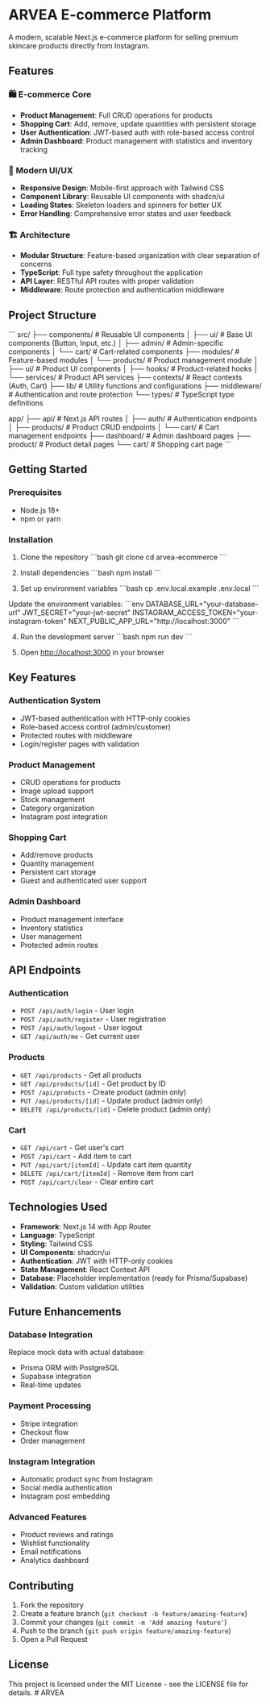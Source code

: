 # ARVEA E-commerce Platform

A modern, scalable Next.js e-commerce platform for selling premium skincare products directly from Instagram.

## Features

### 🛍️ E-commerce Core
- **Product Management**: Full CRUD operations for products
- **Shopping Cart**: Add, remove, update quantities with persistent storage
- **User Authentication**: JWT-based auth with role-based access control
- **Admin Dashboard**: Product management with statistics and inventory tracking

### 🎨 Modern UI/UX
- **Responsive Design**: Mobile-first approach with Tailwind CSS
- **Component Library**: Reusable UI components with shadcn/ui
- **Loading States**: Skeleton loaders and spinners for better UX
- **Error Handling**: Comprehensive error states and user feedback

### 🏗️ Architecture
- **Modular Structure**: Feature-based organization with clear separation of concerns
- **TypeScript**: Full type safety throughout the application
- **API Layer**: RESTful API routes with proper validation
- **Middleware**: Route protection and authentication middleware

## Project Structure

\`\`\`
src/
├── components/          # Reusable UI components
│   ├── ui/             # Base UI components (Button, Input, etc.)
│   ├── admin/          # Admin-specific components
│   └── cart/           # Cart-related components
├── modules/            # Feature-based modules
│   └── products/       # Product management module
│       ├── ui/         # Product UI components
│       ├── hooks/      # Product-related hooks
│       └── services/   # Product API services
├── contexts/           # React contexts (Auth, Cart)
├── lib/               # Utility functions and configurations
├── middleware/        # Authentication and route protection
└── types/             # TypeScript type definitions

app/
├── api/               # Next.js API routes
│   ├── auth/          # Authentication endpoints
│   ├── products/      # Product CRUD endpoints
│   └── cart/          # Cart management endpoints
├── dashboard/         # Admin dashboard pages
├── product/           # Product detail pages
└── cart/              # Shopping cart page
\`\`\`

## Getting Started

### Prerequisites
- Node.js 18+ 
- npm or yarn

### Installation

1. Clone the repository
\`\`\`bash
git clone <repository-url>
cd arvea-ecommerce
\`\`\`

2. Install dependencies
\`\`\`bash
npm install
\`\`\`

3. Set up environment variables
\`\`\`bash
cp .env.local.example .env.local
\`\`\`

Update the environment variables:
\`\`\`env
DATABASE_URL="your-database-url"
JWT_SECRET="your-jwt-secret"
INSTAGRAM_ACCESS_TOKEN="your-instagram-token"
NEXT_PUBLIC_APP_URL="http://localhost:3000"
\`\`\`

4. Run the development server
\`\`\`bash
npm run dev
\`\`\`

5. Open [http://localhost:3000](http://localhost:3000) in your browser

## Key Features

### Authentication System
- JWT-based authentication with HTTP-only cookies
- Role-based access control (admin/customer)
- Protected routes with middleware
- Login/register pages with validation

### Product Management
- CRUD operations for products
- Image upload support
- Stock management
- Category organization
- Instagram post integration

### Shopping Cart
- Add/remove products
- Quantity management
- Persistent cart storage
- Guest and authenticated user support

### Admin Dashboard
- Product management interface
- Inventory statistics
- User management
- Protected admin routes

## API Endpoints

### Authentication
- `POST /api/auth/login` - User login
- `POST /api/auth/register` - User registration
- `POST /api/auth/logout` - User logout
- `GET /api/auth/me` - Get current user

### Products
- `GET /api/products` - Get all products
- `GET /api/products/[id]` - Get product by ID
- `POST /api/products` - Create product (admin only)
- `PUT /api/products/[id]` - Update product (admin only)
- `DELETE /api/products/[id]` - Delete product (admin only)

### Cart
- `GET /api/cart` - Get user's cart
- `POST /api/cart` - Add item to cart
- `PUT /api/cart/[itemId]` - Update cart item quantity
- `DELETE /api/cart/[itemId]` - Remove item from cart
- `POST /api/cart/clear` - Clear entire cart

## Technologies Used

- **Framework**: Next.js 14 with App Router
- **Language**: TypeScript
- **Styling**: Tailwind CSS
- **UI Components**: shadcn/ui
- **Authentication**: JWT with HTTP-only cookies
- **State Management**: React Context API
- **Database**: Placeholder implementation (ready for Prisma/Supabase)
- **Validation**: Custom validation utilities

## Future Enhancements

### Database Integration
Replace mock data with actual database:
- Prisma ORM with PostgreSQL
- Supabase integration
- Real-time updates

### Payment Processing
- Stripe integration
- Checkout flow
- Order management

### Instagram Integration
- Automatic product sync from Instagram
- Social media authentication
- Instagram post embedding

### Advanced Features
- Product reviews and ratings
- Wishlist functionality
- Email notifications
- Analytics dashboard

## Contributing

1. Fork the repository
2. Create a feature branch (`git checkout -b feature/amazing-feature`)
3. Commit your changes (`git commit -m 'Add amazing feature'`)
4. Push to the branch (`git push origin feature/amazing-feature`)
5. Open a Pull Request

## License

This project is licensed under the MIT License - see the LICENSE file for details.
#   A R V E A  
 